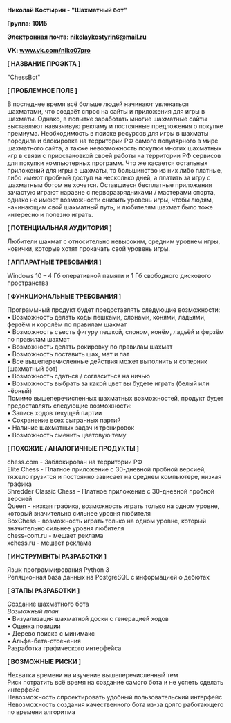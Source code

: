 **Николай Костырин - "Шахматный бот"**

**Группа: 10И5**  

**Электронная почта: nikolaykostyrin6@mail.ru**  

**VK: www.vk.com/niko07pro**  

**[ НАЗВАНИЕ ПРОЭКТА ]** 

  "ChessBot"  

**[ ПРОБЛЕМНОЕ ПОЛЕ ]**  

В последнее время всё больше людей начинают увлекаться шахматами, что создаёт спрос на сайты и приложения для игры в шахматы. Однако, в попытке заработать многие шахматные сайты выставляют навязчивую рекламу и постоянные предложения о покупке премиума. Необходимость в поиске ресурсов для игры в шахматы породила и блокировка на территории РФ самого популярного в мире шахматного сайта, а также невозможность покупки многих шахматных игр в связи с приостановкой своей работы на территории РФ сервисов для покупки компьютерных программ. Что же касается остальных приложений для игры в шахматы, то большинство из них либо платные, либо имеют пробный доступ на несколько дней, а платить за игру с шахматным ботом не хочется. Оставшиеся бесплатные приложения зачастую играют наравне с перворазрядниками / мастерами спорта, однако не имеют возможности снизить уровень игры, чтобы людям, начинающим свой шахматный путь, и любителям шахмат было тоже интересно и полезно играть.  

**[ ПОТЕНЦИАЛЬНАЯ АУДИТОРИЯ ]**  

Любители шахмат с относительно невысоким, средним уровнем игры, новички, которые хотят прокачать свой уровень игры.  

**[ АППАРАТНЫЕ ТРЕБОВАНИЯ ]**  

Windows 10 – 4 Гб оперативной памяти и 1 Гб свободного дискового пространства  

**[ ФУНКЦИОНАЛЬНЫЕ ТРЕБОВАНИЯ ]**  

Программный продукт будет предоставлять следующие возможности:  
•	Возможность делать ходы пешками, слонами, конями, ладьями, ферзём и королём по правилам шахмат  
•	Возможность съесть фигуру пешкой, слоном, конём, ладьёй и ферзём по правилам шахмат  
•	Возможность делать рокировку по правилам шахмат  
•	Возможность поставить шах, мат и пат  
•	Все вышеперечисленные действия может выполнить и соперник (шахматный бот)  
•	Возможность сдаться / согласиться на ничью  
•	Возможность выбрать за какой цвет вы будете играть (белый или чёрный)  
Помимо вышеперечисленных шахматных возможностей, продукт будет предоставлять следующие возможности:  
•	Запись ходов текущей партии  
•	Сохранение всех сыгранных партий  
•	Наличие шахматных задач и тренировок  
•	Возможность сменить цветовую тему  

**[ ПОХОЖИЕ / АНАЛОГИЧНЫЕ ПРОДУКТЫ ]**  

chess.com - Заблокирован на территории РФ  
Elite Chess - Платное приложение с 30-дневной пробной версией, тяжело грузится и постоянно зависает на среднем компьютере, низкая графика  
Shredder Classic Chess - Платное приложение с 30-дневной пробной версией  
Queen - низкая графика, возможность играть только на одном уровне, который значительно сильнее уровня любителя  
BoxChess - возможность играть только на одном уровне, который значительно сильнее уровня любителя  
chess-com.ru - мешает реклама  
xchess.ru - мешает реклама  

**[ ИНСТРУМЕНТЫ РАЗРАБОТКИ ]**  

Язык программирования Python 3  
Реляционная база данных на PostgreSQL с информацией о дебютах  

**[ ЭТАПЫ РАЗРАБОТКИ ]**  

Создание шахматного бота  
*Возможный план*  
•	Визуализация шахматной доски с генерацией ходов  
•	Оценка позиции  
•	Дерево поиска с минимакс  
•	Альфа-бета-отсечения  
Разработка графического интерфейса  

**[ ВОЗМОЖНЫЕ РИСКИ ]**  

Нехватка времени на изучение вышеперечисленный тем  
Риск потратить всё время на создание самого бота и не успеть сделать интерфейс  
Невозможность спроектировать удобный пользовательский интерфейс  
Невозможность создания качественного бота из-за долго работающего по времени алгоритма  
